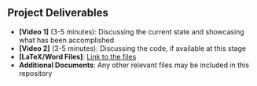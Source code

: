 ## Project Deliverables

- **[Video 1]** (3-5 minutes): Discussing the current state and showcasing what has been accomplished  
- **[Video 2]** (3-5 minutes): Discussing the code, if available at this stage  
- **[LaTeX/Word Files]**: [Link to the files](#)  
- **Additional Documents**: Any other relevant files may be included in this repository  
